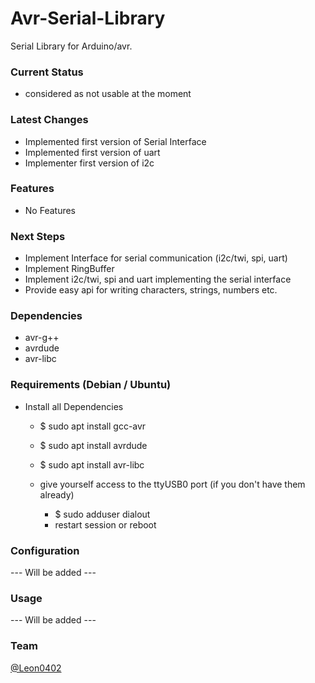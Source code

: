 # Avr-Serial-Library

Serial Library for Arduino/avr.

### Current Status

* considered as not usable at the moment

### Latest Changes

* Implemented first version of Serial Interface
* Implemented first version of uart
* Implementer first version of i2c

### Features

* No Features

### Next Steps

* Implement Interface for serial communication (i2c/twi, spi, uart)
* Implement RingBuffer
* Implement i2c/twi, spi and uart implementing the serial interface
* Provide easy api for writing characters, strings, numbers etc.

### Dependencies

* avr-g++
* avrdude
* avr-libc

### Requirements (Debian / Ubuntu)

* Install all Dependencies
  * $ sudo apt install gcc-avr
  * $ sudo apt install avrdude
  * $ sudo apt install avr-libc

  * give yourself access to the ttyUSB0 port (if you don't have them already)
    * $ sudo adduser <username> dialout
    * restart session or reboot

### Configuration

--- Will be added ---

### Usage

--- Will be added ---

### Team

[@Leon0402](https://github.com/Leon0402) <br>
